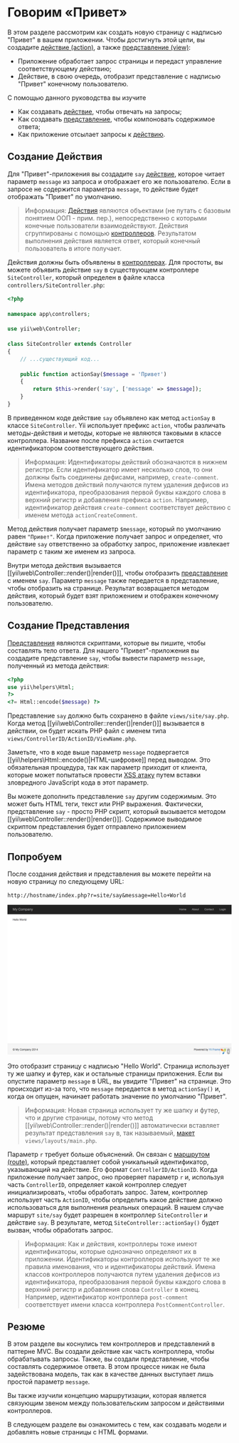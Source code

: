Говорим «Привет»
============

В этом разделе рассмотрим как создать новую страницу с надписью "Привет" в вашем приложении.
Чтобы достигнуть этой цели, вы создадите [действие (action)](structure-controllers.md), а также [представление (view)](structure-views.md):

* Приложение обработает запрос страницы и передаст управление соответствующему действию;
* Действие, в свою очередь, отобразит представление с надписью "Привет" конечному пользователю.

С помощью данного руководства вы изучите

* Как создавать [действие](structure-controllers.md), чтобы отвечать на запросы;
* Как создавать [представление](structure-views.md), чтобы компоновать содержимое ответа;
* Как приложение отсылает запросы к [действию](structure-controllers.md).


Создание Действия <a name="creating-action"></a>
------------------

Для "Привет"-приложения вы создадите `say` [действие](structure-controllers.md), которое читает параметр `message` из запроса и отображает его же пользователю.
Если в запросе не содержится параметра `message`, то действие будет отображать "Привет" по умолчанию.

> Информация: [Действия](structure-controllers.md) являются объектами (не путать с базовым понятием ООП - прим. пер.), непосредственно с которыми конечные пользователи взаимодействуют.
  Действия сгруппированы с помощью [контроллеров](structure-controllers.md). Результатом выполнения действия является ответ, который конечный пользователь в итоге получает.

Действия должны быть объявлены в [контроллерах](structure-controllers.md). Для простоты, вы можете объявить действие `say` в существующем контроллере `SiteController`, который определен
в файле класса `controllers/SiteController.php`:

```php
<?php

namespace app\controllers;

use yii\web\Controller;

class SiteController extends Controller
{
    // ...существующий код...

    public function actionSay($message = 'Привет')
    {
        return $this->render('say', ['message' => $message]);
    }
}
```

В приведенном коде действие `say` объявлено как метод `actionSay` в классе `SiteController`.
Yii использует префикс `action`, чтобы различать методы-действия и методы, которые не являются таковыми в классе контроллера.
Название после префикса `action` считается идентификатором соответствующего действия.

> Информация: Идентификаторы действий обозначаются в нижнем регистре. Если идентификатор имеет несколько слов, то они должны быть соединены дефисами, например, `create-comment`.
  Имена методов действий получаются путем удаления дефисов из идентификатора, преобразования первой буквы каждого слова в верхний регистр и добавления префикса `action`.
  Например, идентификатор действия `create-comment` соответствует действию с именем метода `actionCreateComment`.

Метод действия получает параметр `$message`, который по умолчанию равен `"Привет"`. Когда приложение получает запрос и определяет, что действие `say` ответственно за обработку запрос,
приложение извлекает параметр с таким же именем из запроса.

Внутри метода действия вызывается [[yii\web\Controller::render()|render()]], чтобы отобразить [представление](structure-views.md)
с именем `say`. Параметр `message` также передается в представление, чтобы отобразить на странице. Результат возвращается методом действия, который будет взят приложением и отображен конечному пользователю.


Создание Представления <a name="creating-view"></a>
---------------

[Представления](structure-views.md) являются скриптами, которые вы пишите, чтобы составлять тело ответа.
Для нашего "Привет"-приложения вы создадите представление `say`, чтобы вывести параметр `message`, полученный из метода действия:

```php
<?php
use yii\helpers\Html;
?>
<?= Html::encode($message) ?>
```

Представление `say` должно быть сохранено в файле `views/site/say.php`. Когда метод [[yii\web\Controller::render()|render()]]
вызывается в действии, он будет искать PHP файл с именем типа `views/ControllerID/ActionID/ViewName.php`.

Заметьте, что в коде выше параметр `message` подвергается [[yii\helpers\Html::encode()|HTML-шифровке]]
перед выводом. Это обязательная процедура, так как параметр приходит от клиента, которые может попытаться провести
[XSS атаку](http://ru.wikipedia.org/wiki/%D0%9C%D0%B5%D0%B6%D1%81%D0%B0%D0%B9%D1%82%D0%BE%D0%B2%D1%8B%D0%B9_%D1%81%D0%BA%D1%80%D0%B8%D0%BF%D1%82%D0%B8%D0%BD%D0%B3)
путем вставки зловредного JavaScript кода в этот параметр.

Вы можете дополнить представление `say` другим содержимым. Это может быть HTML теги, текст или PHP выражения.
Фактически, представление `say` - просто PHP скрипт, который вызывается методом [[yii\web\Controller::render()|render()]].
Содержимое выводимое скриптом представления будет отправлено приложением пользователю.


Попробуем <a name="trying-it-out"></a>
-------------

После создания действия и представления вы можете перейти на новую страницу по следующему URL:

```
http://hostname/index.php?r=site/say&message=Hello+World
```

![Hello World](images/start-hello-world.png)

Это отобразит страницу с надписью "Hello World". Страница использует ту же шапку и футер, как и остальные страницы приложения.
Если вы опустите параметр `message` в URL, вы увидите "Привет" на странице.
Это происходит из-за того, что `message` передается в метод `actionSay()` и, когда он опущен, начинает работать значение по умолчанию "Привет".

> Информация: Новая страница использует ту же шапку и футер, что и другие страницы, потому что метод [[yii\web\Controller::render()|render()]]
  автоматически вставляет результат представления `say` в, так называемый, [макет](structure-views.md) `views/layouts/main.php`.

Параметр `r` требует больше объяснений. Он связан с [маршрутом (route)](runtime-routing.md), который представляет собой уникальный идентификатор, указывающий на действие.
Его формат `ControllerID/ActionID`. Когда приложение получает запрос, оно проверяет параметр `r` и, используя часть `ControllerID`, определяет какой контроллер следует инициализировать, чтобы обработать запрос.
Затем, контроллер использует часть `ActionID`, чтобы определить какое действие должно использоваться для выполнения реальных операций. В нашем случае маршрут `site/say` будет разрешен в контроллер `SiteController` и
действие `say`. В результате, метод `SiteController::actionSay()` будет вызван, чтобы обработать запрос.

> Информация: Как и действия, контроллеры тоже имеют идентификаторы, которые однозначно определяют их в приложении.
  Идентификаторы контроллеров используют те же правила именования, что и идентификаторы действий. Имена классов контроллеров получаются путем удаления дефисов из идентификатора, преобразования первой буквы каждого слова в
  верхний регистр и добавления слова `Controller` в конец. Например, идентификатор контроллера `post-comment` соответствует имени класса контроллера `PostCommentController`.


Резюме <a name="summary"></a>
-------

В этом разделе вы коснулись тем контроллеров и представлений в паттерне MVC.
Вы создали действие как часть контроллера, чтобы обрабатывать запросы. Также, вы создали представление, чтобы составлять содержимое ответа.
В этом процессе никак не была задействована модель, так как в качестве данных выступает лишь простой параметр `message`.

Вы также изучили концепцию маршрутизации, которая является связующим звеном между пользовательским запросом и действиями контроллеров.

В следующем разделе вы ознакомитесь с тем, как создавать модели и добавлять новые страницы с HTML формами.
